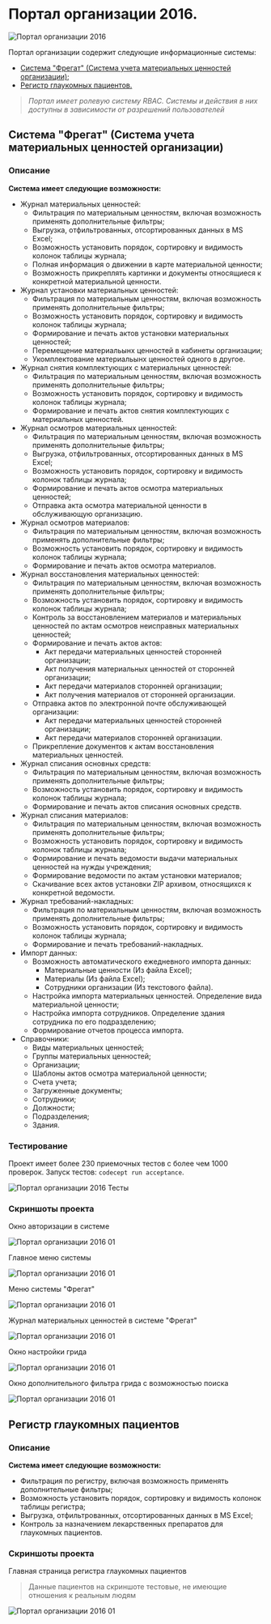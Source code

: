 # Портал организации 2016.

![Портал организации 2016](https://github.com/vovancho/karpovportal/blob/master/project/04.jpg)

Портал организации содержит следующие информационные системы:
  - [Система "Фрегат" (Система учета материальных ценностей организации);](#Система-Фрегат-Система-учета-материальных-ценностей-организации)
  - [Регистр глаукомных пациентов.](#Регистр-глаукомных-пациентов)
  
> *Портал имеет ролевую систему RBAC. Системы и действия в них доступны в зависимости от разрешений пользователей*
  
## Система "Фрегат" (Система учета материальных ценностей организации)

### Описание

**Система имеет следующие возможности:**
  - Журнал материальных ценностей:
    - Фильтрация по материальным ценностям, включая возможность применять дополнительные фильтры;
    - Выгрузка, отфильтрованных, отсортированных данных в MS Excel;
    - Возможность установить порядок, сортировку и видимость колонок таблицы журнала;
    - Полная информация о движении в карте материальной ценности;
    - Возможность прикреплять картинки и документы относящиеся к конкретной материальной ценности.
  - Журнал установки материальных ценностей:
    - Фильтрация по материальным ценностям, включая возможность применять дополнительные фильтры;
    - Возможность установить порядок, сортировку и видимость колонок таблицы журнала;
    - Формирование и печать актов установки материальных ценностей;
    - Перемещение материальынх ценностей в кабинеты организации;
    - Укомплектование материальынх ценностей одного в другое.
  - Журнал снятия комплектующих с материальных ценностей:
    - Фильтрация по материальным ценностям, включая возможность применять дополнительные фильтры;
    - Возможность установить порядок, сортировку и видимость колонок таблицы журнала;
    - Формирование и печать актов снятия комплектующих с материальных ценностей.
  - Журнал осмотров материальных ценностей:
    - Фильтрация по материальным ценностям, включая возможность применять дополнительные фильтры;
    - Выгрузка, отфильтрованных, отсортированных данных в MS Excel;
    - Возможность установить порядок, сортировку и видимость колонок таблицы журнала;
    - Формирование и печать актов осмотра материальных ценностей;
    - Отправка акта осмотра материальной ценности в обслуживающую организацию.
  - Журнал осмотров материалов:
    - Фильтрация по материальным ценностям, включая возможность применять дополнительные фильтры;
    - Возможность установить порядок, сортировку и видимость колонок таблицы журнала;
    - Формирование и печать актов осмотра материалов.
  - Журнал восстановления материальных ценностей:
    - Фильтрация по материальным ценностям, включая возможность применять дополнительные фильтры;
    - Возможность установить порядок, сортировку и видимость колонок таблицы журнала;
    - Контроль за восстановлением материалов и материальных ценностей по актам осмотров неисправных материальных ценностей;
    - Формирование и печать актов актов:
      - Акт передачи материальных ценностей сторонней организации;
      - Акт получения материальных ценностей от сторонней организации;
      - Акт передачи материалов сторонней организации;
      - Акт получения материалов от сторонней организации.
    - Отправка актов по электронной почте обслуживающей организации:
      - Акт передачи материальных ценностей сторонней организации;
      - Акт передачи материалов сторонней организации.
    - Прикрепление документов к актам восстановления материальных ценностей.
  - Журнал списания основных средств:
    - Фильтрация по материальным ценностям, включая возможность применять дополнительные фильтры;
    - Возможность установить порядок, сортировку и видимость колонок таблицы журнала;
    - Формирование и печать актов списания основных средств.
  - Журнал списания материалов:
    - Фильтрация по материальным ценностям, включая возможность применять дополнительные фильтры;
    - Возможность установить порядок, сортировку и видимость колонок таблицы журнала;
    - Формирование и печать ведомости выдачи материальных ценностей на нужды учреждения;
    - Формирование ведомости по актам установки материалов;
    - Скачивание всех актов установки ZIP архивом, относящихся к конкретной ведомости.    
  - Журнал требований-накладных:
    - Фильтрация по материальным ценностям, включая возможность применять дополнительные фильтры;
    - Возможность установить порядок, сортировку и видимость колонок таблицы журнала;
    - Формирование и печать требований-накладных.
  - Импорт данных:
    - Возможность автоматического ежедневного импорта данных:
      - Материальные ценности (Из файла Excel);
      - Материалы (Из файла Excel);
      - Сотрудники организации (Из текстового файла).
    - Настройка импорта материальных ценностей. Определение вида материальной ценности;
    - Настройка импорта сотрудников. Определение здания сотрудника по его подразделению;
    - Формирование отчетов процесса импорта.
  - Справочники:
    - Виды материальных ценностей;
    - Группы материальных ценностей;
    - Организации;
    - Шаблоны актов осмотра материальной ценности;
    - Счета учета;
    - Загруженные документы;
    - Сотрудники;
    - Должности;
    - Подразделения;
    - Здания.
  
### Тестирование

Проект имеет более 230 приемочных тестов с более чем 1000 проверок.
Запуск тестов: `codecept run acceptance`.

![Портал организации 2016 Тесты](https://github.com/vovancho/karpovportal/blob/master/project/tests.png)

### Скриншоты проекта

Окно авторизации в системе

![Портал организации 2016 01](https://github.com/vovancho/karpovportal/blob/master/project/01.jpg)

Главное меню системы

![Портал организации 2016 01](https://github.com/vovancho/karpovportal/blob/master/project/02.jpg)

Меню системы "Фрегат"

![Портал организации 2016 01](https://github.com/vovancho/karpovportal/blob/master/project/03.jpg)

Журнал материальных ценностей в системе "Фрегат"

![Портал организации 2016 01](https://github.com/vovancho/karpovportal/blob/master/project/04.jpg)

Окно настройки грида

![Портал организации 2016 01](https://github.com/vovancho/karpovportal/blob/master/project/05.jpg)

Окно дополнительного фильтра грида с возможностью поиска

![Портал организации 2016 01](https://github.com/vovancho/karpovportal/blob/master/project/06.jpg)

## Регистр глаукомных пациентов

### Описание

**Система имеет следующие возможности:**
  - Фильтрация по регистру, включая возможность применять дополнительные фильтры;
  - Возможность установить порядок, сортировку и видимость колонок таблицы регистра;
  - Выгрузка, отфильтрованных, отсортированных данных в MS Excel;
  - Контроль за назначением лекарственных препаратов для глаукомных пациентов.
  
### Скриншоты проекта

Главная страница регистра глаукомных пациентов

> Данные пациентов на скриншоте тестовые, не имеющие отношения к реальным людям

![Портал организации 2016 01](https://github.com/vovancho/karpovportal/blob/master/project/07.jpg)